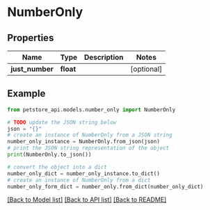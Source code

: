 # NumberOnly


## Properties

Name | Type | Description | Notes
------------ | ------------- | ------------- | -------------
**just_number** | **float** |  | [optional] 

## Example

```python
from petstore_api.models.number_only import NumberOnly

# TODO update the JSON string below
json = "{}"
# create an instance of NumberOnly from a JSON string
number_only_instance = NumberOnly.from_json(json)
# print the JSON string representation of the object
print(NumberOnly.to_json())

# convert the object into a dict
number_only_dict = number_only_instance.to_dict()
# create an instance of NumberOnly from a dict
number_only_form_dict = number_only.from_dict(number_only_dict)
```
[[Back to Model list]](../README.md#documentation-for-models) [[Back to API list]](../README.md#documentation-for-api-endpoints) [[Back to README]](../README.md)


